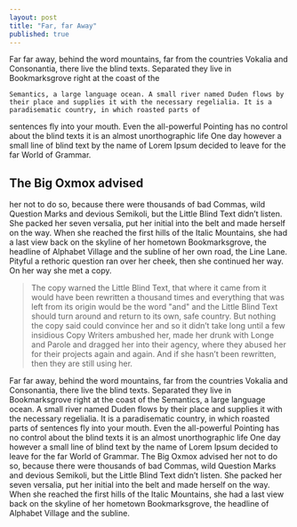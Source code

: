 ```yaml
---
layout: post
title: "Far, far Away"
published: true
---
```



Far far away, behind the word mountains, far from the countries Vokalia and Consonantia, there live the blind texts. Separated they live in Bookmarksgrove right at the coast of the 

`Semantics, a large language ocean. A small river named Duden flows by their place and supplies it with the necessary regelialia. It is a paradisematic country, in which roasted parts of `

sentences fly into your mouth. Even the all-powerful Pointing has no control about the blind texts it is an almost unorthographic life One day however a small line of blind text by the 
name of Lorem Ipsum decided to leave for the far World of Grammar.

## The Big Oxmox advised
her not to do so, because there were thousands of bad Commas, wild Question Marks and devious Semikoli, but the Little Blind Text didn’t listen. She packed her 
seven versalia, put her initial into the belt and made herself on the way. When she reached the first hills of the Italic Mountains, she had a last view back on the skyline of her 
hometown Bookmarksgrove, the headline of Alphabet Village and the subline of her own road, the Line Lane. Pityful a rethoric question ran over her cheek, then she continued her way. On 
her way she met a copy.

> The copy warned the Little Blind Text, that where it came from it would have been rewritten a thousand times and everything that was left from its origin would be the word "and" and the
Little Blind Text should turn around and return to its own, safe country. But nothing the copy said could convince her and so it didn’t take long until a few insidious Copy Writers 
ambushed her, made her drunk with Longe and Parole and dragged her into their agency, where they abused her for their projects again and again. And if she hasn’t been rewritten, then 
they are still using her.

Far far away, behind the word mountains, far from the countries Vokalia and Consonantia, there live the blind texts. Separated they live in Bookmarksgrove right at the coast of the 
Semantics, a large language ocean. A small river named Duden flows by their place and supplies it with the necessary regelialia. It is a paradisematic country, in which roasted parts of 
sentences fly into your mouth. Even the all-powerful Pointing has no control about the blind texts it is an almost unorthographic life One day however a small line of blind text by the 
name of Lorem Ipsum decided to leave for the far World of Grammar. The Big Oxmox advised her not to do so, because there were thousands of bad Commas, wild Question Marks and devious 
Semikoli, but the Little Blind Text didn’t listen. She packed her seven versalia, put her initial into the belt and made herself on the way. When she reached the first hills of the 
Italic Mountains, she had a last view back on the skyline of her hometown Bookmarksgrove, the headline of Alphabet Village and the subline.
